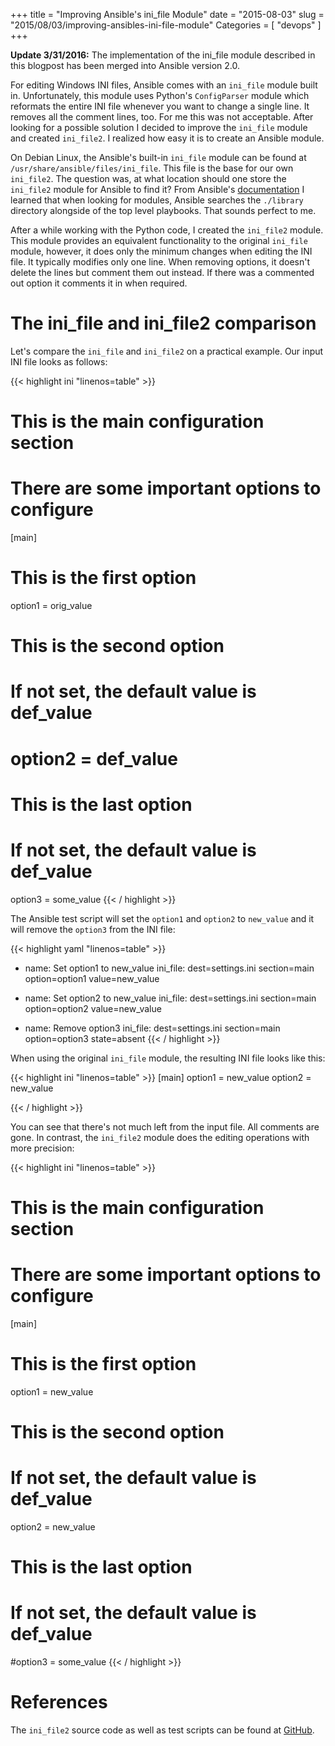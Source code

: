 +++
title = "Improving Ansible's ini_file Module"
date = "2015-08-03"
slug = "2015/08/03/improving-ansibles-ini-file-module"
Categories = [ "devops" ]
+++

**Update 3/31/2016:** The implementation of the ini_file module described in this blogpost has been merged into Ansible version 2.0.

For editing Windows INI files, Ansible comes with an `ini_file` module built in. Unfortunately, this module uses Python's `ConfigParser` module which reformats the entire INI file whenever you want to change a single line. It removes all the comment lines, too. For me this was not acceptable. After looking for a possible solution I decided to improve the `ini_file` module and created `ini_file2`. I realized how easy it is to create an Ansible module.

<!--more-->

On Debian Linux, the Ansible's built-in `ini_file` module can be found at `/usr/share/ansible/files/ini_file`. This file is the base for our own `ini_file2`. The question was, at what location should one store the `ini_file2` module for Ansible to find it? From Ansible's [documentation](http://docs.ansible.com/ansible/developing_modules.html "Developing Modules") I learned that when looking for modules, Ansible searches the `./library` directory alongside of the top level playbooks. That sounds perfect to me.

After a while working with the Python code, I created the `ini_file2` module. This module provides an equivalent functionality to the original `ini_file` module, however, it does only the minimum changes when editing the INI file. It typically modifies only one line. When removing options, it doesn't delete the lines but comment them out instead. If there was a commented out option it comments it in when required.

# The ini_file and ini_file2 comparison

Let's compare the `ini_file` and `ini_file2` on a practical example. Our input INI file looks as follows:

{{< highlight ini "linenos=table" >}}
# This is the main configuration section
# There are some important options to configure
[main]
# This is the first option
option1 = orig_value

# This is the second option
# If not set, the default value is def_value
# option2 = def_value

# This is the last option
# If not set, the default value is def_value
option3 = some_value
{{< / highlight >}}

The Ansible test script will set the `option1` and `option2` to `new_value` and it will remove the `option3` from the INI file:

{{< highlight yaml "linenos=table" >}}
- name: Set option1 to new_value
  ini_file: dest=settings.ini section=main option=option1 value=new_value

- name: Set option2 to new_value
  ini_file: dest=settings.ini section=main option=option2 value=new_value

- name: Remove option3
  ini_file: dest=settings.ini section=main option=option3 state=absent
{{< / highlight >}}

When using the original `ini_file` module, the resulting INI file looks like this:

{{< highlight ini "linenos=table" >}}
[main]
option1 = new_value
option2 = new_value

{{< / highlight >}}

You can see that there's not much left from the input file. All comments are gone. In contrast, the `ini_file2` module does the editing operations with more precision:

{{< highlight ini "linenos=table" >}}
# This is the main configuration section
# There are some important options to configure
[main]
# This is the first option
option1 = new_value

# This is the second option
# If not set, the default value is def_value
option2 = new_value

# This is the last option
# If not set, the default value is def_value
#option3 = some_value
{{< / highlight >}}

# References

The `ini_file2` source code as well as test scripts can be found at [GitHub](https://github.com/noseka1/ini_file2 "ini_file2").
